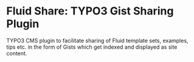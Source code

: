 Fluid Share: TYPO3 Gist Sharing Plugin
======================================

TYPO3 CMS plugin to facilitate sharing of Fluid template sets, examples, tips etc. in the form of Gists which get indexed and displayed as site content.
